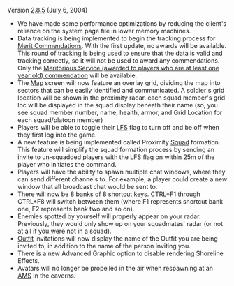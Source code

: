 Version [2.8.5](2.md.8.5) (July 6, 2004)

- We have made some performance optimizations by reducing the
  client's reliance on the system page file in
  lower memory machines.
- Data tracking is being implemented to begin the tracking process for
  [Merit Commendations](../Merit_Commendation.md). With the first
  update, no awards will be available. This round of tracking is being
  used to ensure that the data is valid and tracking correctly, so it
  will not be used to award any commendations. Only the [Meritorious
  Service (awarded to players who are at least one year old)
  commendation](Term_of_Service.md) will be available.
- The [Map](Continental_Map.md) screen will now feature an
  overlay grid, dividing the map into sectors that can be easily
  identified and communicated. A soldier's grid location will be shown
  in the proximity radar. each squad member's grid loc will be
  displayed in the squad display beneath their name (so, you see squad
  member number, name, health, armor, and Grid Location for each
  squad/platoon member)
- Players will be able to toggle their [LFS](LFS.md) flag to
  turn off and be off when they first log into the game.
- A new feature is being implemented called Proximity
  [Squad](Squad.md) formation. This feature will simplify the
  squad formation process by sending an invite to un-squadded players
  with the LFS flag on within 25m of the player who initiates the
  command.
- Players will have the ability to spawn multiple chat windows, where
  they can send different channels to. For example, a player could
  create a new window that all broadcast chat would be sent to.
- There will now be 8 banks of 8 shortcut keys. CTRL+F1 through
  CTRL+F8 will switch between them (where F1 represents shortcut bank
  one, F2 represents bank two and so on).
- Enemies spotted by yourself will properly appear on your radar.
  Previously, they would only show up on your squadmates' radar (or
  not at all if you were not in a squad).
- [Outfit](Outfit.md) invitations will now display the name of
  the Outfit you are being invited to, in addition to the name of the
  person inviting you.
- There is a new Advanced Graphic option to disable rendering
  Shoreline Effects.
- Avatars will no longer be propelled in the air when respawning at an
  [AMS](../vehicles/Advanced_Mobile_Station.md) in the caverns.

<!--[category:Patches](category:Patches.md)-->
